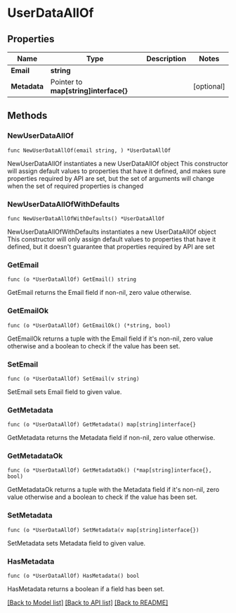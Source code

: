 # UserDataAllOf

## Properties

Name | Type | Description | Notes
------------ | ------------- | ------------- | -------------
**Email** | **string** |  | 
**Metadata** | Pointer to **map[string]interface{}** |  | [optional] 

## Methods

### NewUserDataAllOf

`func NewUserDataAllOf(email string, ) *UserDataAllOf`

NewUserDataAllOf instantiates a new UserDataAllOf object
This constructor will assign default values to properties that have it defined,
and makes sure properties required by API are set, but the set of arguments
will change when the set of required properties is changed

### NewUserDataAllOfWithDefaults

`func NewUserDataAllOfWithDefaults() *UserDataAllOf`

NewUserDataAllOfWithDefaults instantiates a new UserDataAllOf object
This constructor will only assign default values to properties that have it defined,
but it doesn't guarantee that properties required by API are set

### GetEmail

`func (o *UserDataAllOf) GetEmail() string`

GetEmail returns the Email field if non-nil, zero value otherwise.

### GetEmailOk

`func (o *UserDataAllOf) GetEmailOk() (*string, bool)`

GetEmailOk returns a tuple with the Email field if it's non-nil, zero value otherwise
and a boolean to check if the value has been set.

### SetEmail

`func (o *UserDataAllOf) SetEmail(v string)`

SetEmail sets Email field to given value.


### GetMetadata

`func (o *UserDataAllOf) GetMetadata() map[string]interface{}`

GetMetadata returns the Metadata field if non-nil, zero value otherwise.

### GetMetadataOk

`func (o *UserDataAllOf) GetMetadataOk() (*map[string]interface{}, bool)`

GetMetadataOk returns a tuple with the Metadata field if it's non-nil, zero value otherwise
and a boolean to check if the value has been set.

### SetMetadata

`func (o *UserDataAllOf) SetMetadata(v map[string]interface{})`

SetMetadata sets Metadata field to given value.

### HasMetadata

`func (o *UserDataAllOf) HasMetadata() bool`

HasMetadata returns a boolean if a field has been set.


[[Back to Model list]](../README.md#documentation-for-models) [[Back to API list]](../README.md#documentation-for-api-endpoints) [[Back to README]](../README.md)


